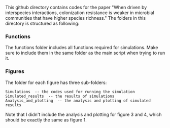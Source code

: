 This github directory contains codes for the paper "When driven by interspecies interactions, colonization resistance is weaker in microbial communities that have higher species richness." The folders in this directory is structured as following: 


###  Functions

The functions folder includes all functions required for simulations. Make sure to include them in the same folder as the main script when trying to run it. 

### Figures

The folder for each figure has three sub-folders:

```
Simulations  -- the codes used for running the simulation
Simulated_results  -- the results of simulations
Analysis_and_plotting  -- the analysis and plotting of simulated results
```

Note that I didn't include the analysis and plotting for figure 3 and 4, which should be exactly the same as figure 1. 

